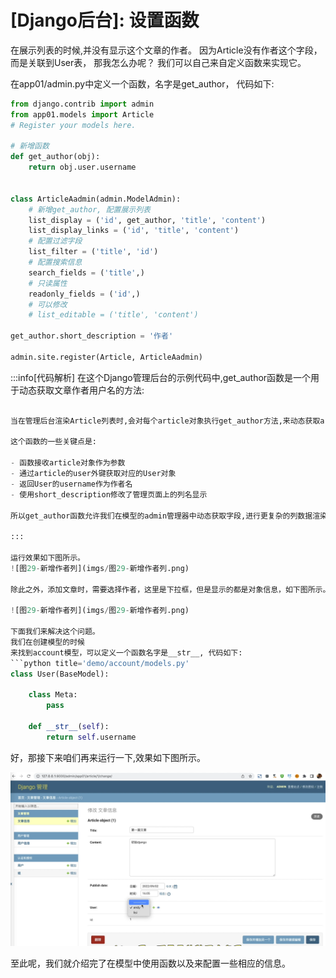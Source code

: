 
# [Django后台]: 设置函数


<!-- trancate -->

在展示列表的时候,并没有显示这个文章的作者。
因为Article没有作者这个字段，而是关联到User表，
那我怎么办呢？
我们可以自己来自定义函数来实现它。

在app01/admin.py中定义一个函数，名字是get_author， 代码如下:
```python title='demo/app01/admin.py'
from django.contrib import admin
from app01.models import Article
# Register your models here.

# 新增函数
def get_author(obj):
    return obj.user.username


class ArticleAadmin(admin.ModelAdmin):
    # 新增get_author, 配置展示列表
    list_display = ('id', get_author, 'title', 'content')
    list_display_links = ('id', 'title', 'content')
    # 配置过滤字段
    list_filter = ('title', 'id')
    # 配置搜索信息
    search_fields = ('title',)
    # 只读属性
    readonly_fields = ('id',)
    # 可以修改
    # list_editable = ('title', 'content')

get_author.short_description = '作者'

admin.site.register(Article, ArticleAadmin)

```

:::info[代码解析]
 在这个Django管理后台的示例代码中,get_author函数是一个用于动态获取文章作者用户名的方法:

```python

当在管理后台渲染Article列表时,会对每个article对象执行get_author方法,来动态获取article.user.username,从而实现文章作者列的展示。

这个函数的一些关键点是:

- 函数接收article对象作为参数
- 通过article的user外键获取对应的User对象
- 返回User的username作为作者名
- 使用short_description修改了管理页面上的列名显示

所以get_author函数允许我们在模型的admin管理器中动态获取字段,进行更复杂的列数据渲染和处理。

:::

运行效果如下图所示。
![图29-新增作者列](imgs/图29-新增作者列.png)

除此之外，添加文章时，需要选择作者，这里是下拉框，但是显示的都是对象信息，如下图所示。

![图29-新增作者列](imgs/图29-新增作者列.png)

下面我们来解决这个问题。
我们在创建模型的时候 
来找到account模型，可以定义一个函数名字是__str__, 代码如下:
```python title='demo/account/models.py'
class User(BaseModel):

    class Meta:
        pass

    def __str__(self):
        return self.username
```

好，那接下来咱们再来运行一下,效果如下图所示。

![图29-显示作者名](imgs/图29-显示作者名.png)

至此呢，我们就介绍完了在模型中使用函数以及来配置一些相应的信息。
